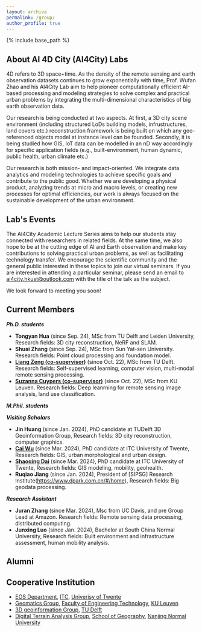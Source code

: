 ```yaml
---
layout: archive
permalink: /group/
author_profile: true
---
```


{% include base_path %}



About AI 4D City (AI4City) Labs 
---
4D refers to 3D space+time. As the density of the remote sensing and earth observation datasets continues to grow exponentially with time, Prof. Wufan Zhao and his AI4City Lab aim to help pioneer computationally efficient AI-based processing and modeling strategies to solve complex and practical urban problems by integrating the multi-dimensional characteristics of big earth observation data.

Our research is being conducted at two aspects. At first, a 3D city scene environment (including structured LoDs building models, infrustructures, land covers etc.) reconstruction framework is being built on which any geo-referenced objects model at instance level can be founded. Secondly, it is being studied how GIS, IoT data can be modelled in an nD way accordingly for specific application fields (e.g., built-environment, human dynamic, public health, urban climate etc.)

Our research is both mission- and impact-oriented. We integrate data analytics and modeling technologies to achieve specific goals and contribute to the public good. Whether we are developing a physical product, analyzing trends at micro and macro levels, or creating new processes for optimal efficiencies, our work is always focused on the sustainable development of the urban environment.


Lab's Events
---

The AI4City Academic Lecture Series aims to help our students stay connected with researchers in related fields. At the same time, we also hope to be at the cutting edge of AI and Earth observation and make key contributions to solving practical urban problems, as well as facilitating technology transfer. We encourage the scientific community and the general public interested in these topics to join our virtual seminars. If you are interested in attending a particular seminar, please send an email to ai4city.hkust@outlook.com with the title of the talk as the subject.

We look forward to meeting you soon!


Current Members
---
***Ph.D. students***
* **Tongyan Hua** (since Sep. 24), MSc from TU Delft and Leiden University, Research fields: 3D city reconstruction, NeRF and SLAM.
* **Shuai Zhang** (since Sep. 24), MSc from Sun Yat-sen University. Research fields: Point cloud processing and foundation model.
* **[Liang Zeng (co-supervisor)](https://iiw.kuleuven.be/onderzoek/geomatics/people/00159796)** (since Oct. 22), MSc from TU Delft. Research fields: Self-supervised learning, computer vision, multi-modal remote sensing processing.
* **[Suzanna Cuypers (co-supervisor)](https://iiw.kuleuven.be/onderzoek/geomatics/people/00130472)** (since Oct. 22), MSc from KU Leuven. Research fields: Deep leanrning for remote sensing image analysis, land use classification.


***M.Phil. students***
<!-- * **Wenshuo Chao**, undergraduate from HKUST. -->


***Visiting Scholars***
* **Jin Huang** (since Jan. 2024), PhD candidate at TUDelft 3D Geoinformation Group, Research fields: 3D city reconstruction, computer graphics.
* **[Cai Wu](https://www.linkedin.com/in/cai-wu-4b2a4889)** (since Mar. 2024), PhD candidate at ITC University of Twente, Research fields: GIS, urban morphological and urban design.
* **[Shaoqing Dai](https://gisersqdai.top/mycv/)** (since Mar. 2024), PhD candidate at ITC University of Twente, Research fields: GIS modeling, mobility, geohealth.
* **Ruqiao Jiang** (since Jan. 2024), President of [SIPSG] Research Institute(https://www.dpark.com.cn/#/home), Research fields: Big geodata processing.


***Research Assistant***
* **Juran Zhang** (since Mar. 2024), Msc from UC Davis, and pre Group Lead at Amazon. Research fields: Remote sensing data processing, distributed computing.
* **Junxing Luo** (since Jan. 2024), Bachelor at South China Normal University, Research fields: Built environment and infrastructure assessment, human mobility analysis.


Alumni
---
<!-- * **Fan Liu**, M.Phil. 2023 -> Continue Ph.D. at HKUST(GZ).
* **Qingyan Zhu**, M.Phil. 2022, first employment: NIO Inc.  -->

Cooperative Institution
---
* [EOS Department](https://www.itc.nl/about-itc/scientific-departments/earth-observation-science/), [ITC](https://www.itc.nl/), [Univerisy of Twente](https://www.utwente.nl/en/)
* [Geomatics Group](https://iiw.kuleuven.be/onderzoek/geomatics/home), [Faculty of Engineering Technology](https://iiw.kuleuven.be/english/index.html), [KU Leuven](https://www.kuleuven.be/english/kuleuven)
* [3D geoinformation Group](https://3d.bk.tudelft.nl/), [TU Delft](https://www.tudelft.nl/en/)
* [Digital Terrain Analysis Group](http://schools.njnu.edu.cn/geog/person/guoan-tang), [School of Geography](http://schools.njnu.edu.cn/geog/), [Nanjing Normal University](https://en.njnu.edu.cn/)



